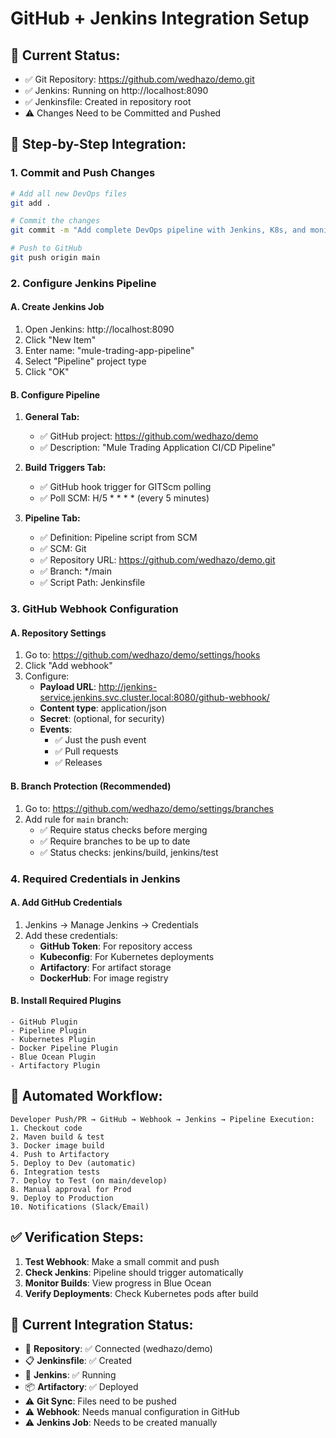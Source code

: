 # GitHub + Jenkins Integration Setup

## 🔧 Current Status:
- ✅ Git Repository: https://github.com/wedhazo/demo.git
- ✅ Jenkins: Running on http://localhost:8090
- ✅ Jenkinsfile: Created in repository root
- ⚠️ Changes Need to be Committed and Pushed

## 📝 Step-by-Step Integration:

### 1. Commit and Push Changes
```bash
# Add all new DevOps files
git add .

# Commit the changes
git commit -m "Add complete DevOps pipeline with Jenkins, K8s, and monitoring"

# Push to GitHub
git push origin main
```

### 2. Configure Jenkins Pipeline

#### A. Create Jenkins Job
1. Open Jenkins: http://localhost:8090
2. Click "New Item"
3. Enter name: "mule-trading-app-pipeline"
4. Select "Pipeline" project type
5. Click "OK"

#### B. Configure Pipeline
1. **General Tab:**
   - ✅ GitHub project: https://github.com/wedhazo/demo
   - ✅ Description: "Mule Trading Application CI/CD Pipeline"

2. **Build Triggers Tab:**
   - ✅ GitHub hook trigger for GITScm polling
   - ✅ Poll SCM: H/5 * * * * (every 5 minutes)

3. **Pipeline Tab:**
   - ✅ Definition: Pipeline script from SCM
   - ✅ SCM: Git
   - ✅ Repository URL: https://github.com/wedhazo/demo.git
   - ✅ Branch: */main
   - ✅ Script Path: Jenkinsfile

### 3. GitHub Webhook Configuration

#### A. Repository Settings
1. Go to: https://github.com/wedhazo/demo/settings/hooks
2. Click "Add webhook"
3. Configure:
   - **Payload URL**: http://jenkins-service.jenkins.svc.cluster.local:8080/github-webhook/
   - **Content type**: application/json
   - **Secret**: (optional, for security)
   - **Events**: 
     - ✅ Just the push event
     - ✅ Pull requests
     - ✅ Releases

#### B. Branch Protection (Recommended)
1. Go to: https://github.com/wedhazo/demo/settings/branches
2. Add rule for `main` branch:
   - ✅ Require status checks before merging
   - ✅ Require branches to be up to date
   - ✅ Status checks: jenkins/build, jenkins/test

### 4. Required Credentials in Jenkins

#### A. Add GitHub Credentials
1. Jenkins → Manage Jenkins → Credentials
2. Add these credentials:
   - **GitHub Token**: For repository access
   - **Kubeconfig**: For Kubernetes deployments
   - **Artifactory**: For artifact storage
   - **DockerHub**: For image registry

#### B. Install Required Plugins
```
- GitHub Plugin
- Pipeline Plugin
- Kubernetes Plugin
- Docker Pipeline Plugin
- Blue Ocean Plugin
- Artifactory Plugin
```

## 🔄 Automated Workflow:

```
Developer Push/PR → GitHub → Webhook → Jenkins → Pipeline Execution:
1. Checkout code
2. Maven build & test
3. Docker image build
4. Push to Artifactory
5. Deploy to Dev (automatic)
6. Integration tests
7. Deploy to Test (on main/develop)
8. Manual approval for Prod
9. Deploy to Production
10. Notifications (Slack/Email)
```

## ✅ Verification Steps:

1. **Test Webhook**: Make a small commit and push
2. **Check Jenkins**: Pipeline should trigger automatically
3. **Monitor Builds**: View progress in Blue Ocean
4. **Verify Deployments**: Check Kubernetes pods after build

## 🚨 Current Integration Status:

- 🔧 **Repository**: ✅ Connected (wedhazo/demo)
- 📋 **Jenkinsfile**: ✅ Created
- 🔨 **Jenkins**: ✅ Running
- 📦 **Artifactory**: ✅ Deployed
- ⚠️ **Git Sync**: Files need to be pushed
- ⚠️ **Webhook**: Needs manual configuration in GitHub
- ⚠️ **Jenkins Job**: Needs to be created manually
